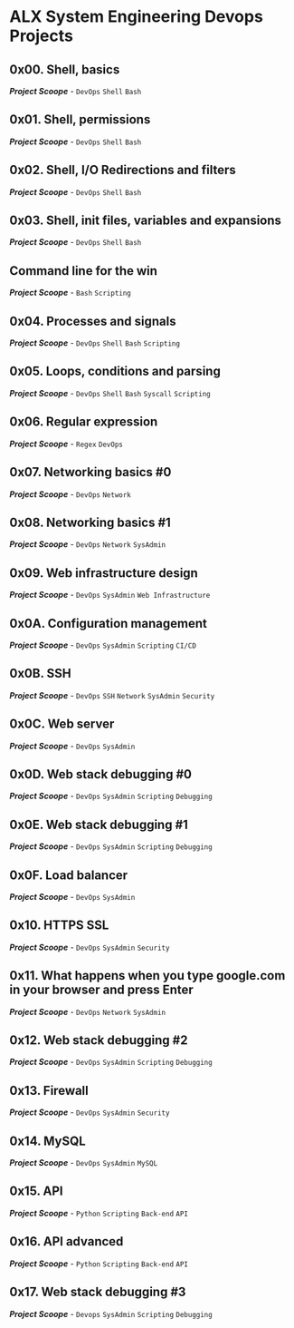 # ALX System Engineering Devops Projects

## 0x00. Shell, basics
_**Project Scoope**_ - `DevOps` `Shell` `Bash`
## 0x01. Shell, permissions
_**Project Scoope**_ - `DevOps` `Shell` `Bash`
## 0x02. Shell, I/O Redirections and filters
_**Project Scoope**_ - `DevOps` `Shell` `Bash`
## 0x03. Shell, init files, variables and expansions
_**Project Scoope**_ - `DevOps` `Shell` `Bash`
## Command line for the win
_**Project Scoope**_ - `Bash` `Scripting`
## 0x04. Processes and signals
_**Project Scoope**_ - `DevOps` `Shell` `Bash` `Scripting`
## 0x05. Loops, conditions and parsing
_**Project Scoope**_ - `DevOps` `Shell` `Bash` `Syscall` `Scripting`
## 0x06. Regular expression
_**Project Scoope**_ - `Regex` `DevOps`
## 0x07. Networking basics #0
_**Project Scoope**_ - `DevOps` `Network`
## 0x08. Networking basics #1
_**Project Scoope**_ - `DevOps` `Network` `SysAdmin`
## 0x09. Web infrastructure design
_**Project Scoope**_ - `DevOps` `SysAdmin` `Web Infrastructure`
## 0x0A. Configuration management
_**Project Scoope**_ - `DevOps` `SysAdmin` `Scripting` `CI/CD`
## 0x0B. SSH
_**Project Scoope**_ - `DevOps` `SSH` `Network` `SysAdmin` `Security`
## 0x0C. Web server
_**Project Scoope**_ - `DevOps` `SysAdmin`
## 0x0D. Web stack debugging #0
_**Project Scoope**_ - `DevOps` `SysAdmin` `Scripting` `Debugging`
## 0x0E. Web stack debugging #1
_**Project Scoope**_ - `DevOps` `SysAdmin` `Scripting` `Debugging`
## 0x0F. Load balancer
_**Project Scoope**_ - `DevOps` `SysAdmin`
## 0x10. HTTPS SSL
_**Project Scoope**_ - `DevOps` `SysAdmin` `Security`
## 0x11. What happens when you type google.com in your browser and press Enter
_**Project Scoope**_ - `DevOps` `Network` `SysAdmin`
## 0x12. Web stack debugging #2
_**Project Scoope**_ - `DevOps` `SysAdmin` `Scripting` `Debugging`
## 0x13. Firewall
_**Project Scoope**_ - `DevOps` `SysAdmin` `Security`
## 0x14. MySQL
_**Project Scoope**_ - `DevOps` `SysAdmin` `MySQL`
## 0x15. API
_**Project Scoope**_ - `Python` `Scripting` `Back-end` `API`
## 0x16. API advanced
_**Project Scoope**_ - `Python` `Scripting` `Back-end` `API`
## 0x17. Web stack debugging #3
_**Project Scoope**_ - `Devops` `SysAdmin` `Scripting` `Debugging`
